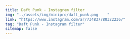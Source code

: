 ```yaml
---
title: Daft Punk - Instagram filter
img: "../assets/img/minipro/daft_punk.png    "
link: "https://www.instagram.com/ar/734837780322236/"
tag: "Daft Punk - Instagram filter"
sitemap: false
---
```

